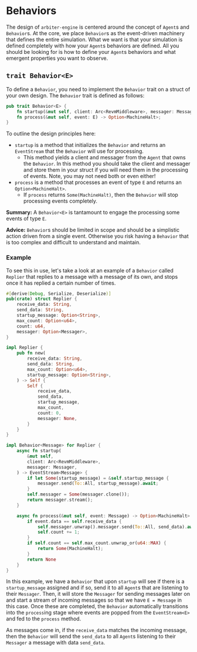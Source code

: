 # Behaviors
The design of `arbiter-engine` is centered around the concept of `Agent`s and `Behavior`s.
At the core, we place `Behavior`s as the event-driven machinery that defines the entire simulation.
What we want is that your simulation is defined completely with how your `Agent`s behaviors are defined.
All you should be looking for is how to define your `Agent`s behaviors and what emergent properties you want to observe.

## `trait Behavior<E>`
To define a `Behavior`, you need to implement the `Behavior` trait on a struct of your own design.
The `Behavior` trait is defined as follows:
```rust
pub trait Behavior<E> {
    fn startup(&mut self, client: Arc<RevmMiddleware>, messager: Messager) -> EventStream<E>;
    fn process(&mut self, event: E) -> Option<MachineHalt>;
}
```
To outline the design principles here:
- `startup` is a method that initializes the `Behavior` and returns an `EventStream` that the `Behavior` will use for processing.
    - This method yields a client and messager from the `Agent` that owns the `Behavior`.
    In this method you should take the client and messager and store them in your struct if you will need them in the processing of events.
    Note, you may not need both or even either!
- `process` is a method that processes an event of type `E` and returns an `Option<MachineHalt>`. 
    - If `process` returns `Some(MachineHalt)`, then the `Behavior` will stop processing events completely.

**Summary:** A `Behavior<E>` is tantamount to engage the processing some events of type `E`.

**Advice:** `Behavior`s should be limited in scope and should be a simplistic action driven from a single event.
Otherwise you risk having a `Behavior` that is too complex and difficult to understand and maintain.

### Example
To see this in use, let's take a look at an example of a `Behavior` called `Replier` that replies to a message with a message of its own, and stops once it has replied a certain number of times.
```rust
#[derive(Debug, Serialize, Deserialize)]
pub(crate) struct Replier {
    receive_data: String,
    send_data: String,
    startup_message: Option<String>,
    max_count: Option<u64>,
    count: u64,
    messager: Option<Messager>,
}

impl Replier {
    pub fn new(
        receive_data: String,
        send_data: String,
        max_count: Option<u64>,
        startup_message: Option<String>,
    ) -> Self {
        Self {
            receive_data,
            send_data,
            startup_message,
            max_count,
            count: 0,
            messager: None,
        }
    }
}

impl Behavior<Message> for Replier {
    async fn startup(
        &mut self,
        client: Arc<RevmMiddleware>,
        messager: Messager,
    ) -> EventStream<Message> {
        if let Some(startup_message) = &self.startup_message {
            messager.send(To::All, startup_message).await;
        }
        self.messager = Some(messager.clone());
        return messager.stream();
    }

    async fn process(&mut self, event: Message) -> Option<MachineHalt> {
        if event.data == self.receive_data {
            self.messager.unwrap().messager.send(To::All, send_data).await;
            self.count += 1;
        }
        if self.count == self.max_count.unwrap_or(u64::MAX) {
            return Some(MachineHalt);
        }
        return None
    }
}
```
In this example, we have a `Behavior` that upon `startup` will see if there is a `startup_message` assigned and if so, send it to all `Agent`s that are listening to their `Messager`.
Then, it will store the `Messager` for sending messages later on and start a stream of incoming messages so that we have `E = Message` in this case.
Once these are completed, the `Behavior` automatically transitions into the `process`ing stage where events are popped from the `EventStream<E>` and fed to the `process` method.

As messages come in, if the `receive_data` matches the incoming message, then the `Behavior` will send the `send_data` to all `Agent`s listening to their `Messager` a message with data `send_data`.